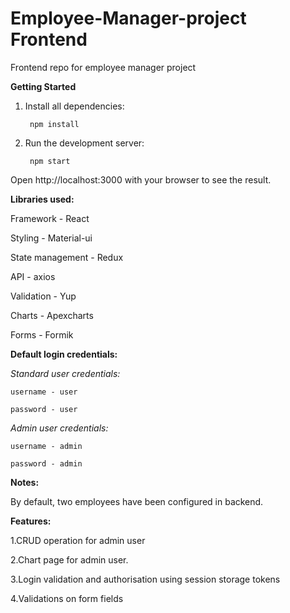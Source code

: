 # Employee-Manager-project Frontend
Frontend repo for employee manager project


**Getting Started**

1. Install all dependencies:

        npm install


2. Run the development server:

        npm start

Open http://localhost:3000 with your browser to see the result.


**Libraries used:**


Framework - React

Styling - Material-ui

State management - Redux

API - axios

Validation - Yup

Charts - Apexcharts

Forms - Formik



**Default login credentials:**

*Standard user credentials:*

    username - user

    password - user


*Admin user credentials:*

    username - admin

    password - admin


**Notes:**

By default, two employees have been configured in backend.

**Features:**

1.CRUD operation for admin user

2.Chart page for admin user.

3.Login validation and authorisation using session storage tokens

4.Validations on form fields
